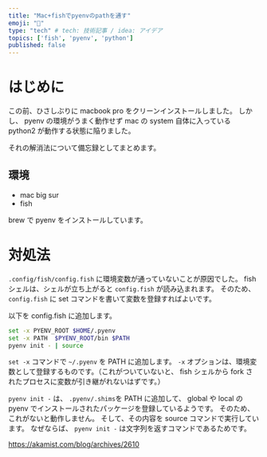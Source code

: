 ```yaml
---
title: "Mac+fishでpyenvのpathを通す"
emoji: "📌"
type: "tech" # tech: 技術記事 / idea: アイデア
topics: ['fish', 'pyenv', 'python']
published: false
---
```


# はじめに

この前、ひさしぶりに macbook pro をクリーンインストールしました。
しかし、 pyenv の環境がうまく動作せず mac の system 自体に入っている python2 が動作する状態に陥りました。

それの解消法について備忘録としてまとめます。

## 環境

- mac big sur
- fish

brew で pyenv をインストールしています。

# 対処法

`.config/fish/config.fish` に環境変数が通っていないことが原因でした。
fish シェルは、シェルが立ち上がると `config.fish` が読み込まれます。
そのため、 `config.fish` に set コマンドを書いて変数を登録すればよいです。

以下を config.fish に追加します。

```bash
set -x PYENV_ROOT $HOME/.pyenv
set -x PATH  $PYENV_ROOT/bin $PATH
pyenv init - | source
```

`set -x` コマンドで `~/.pyenv` を PATH に追加します。
`-x` オプションは、環境変数として登録するものです。（これがついていないと、 fish シェルから fork されたプロセスに変数が引き継がれないはずです。）

`pyenv init -` は、 `.pyenv/.shims`を PATH に追加して、 global や local の pyenv でインストールされたパッケージを登録しているようです。
そのため、これがないと動作しません。
そして、その内容を source コマンドで実行しています。
なぜならば、 `pyenv init -` は文字列を返すコマンドであるためです。

https://akamist.com/blog/archives/2610

